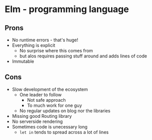 # Elm - programming language

## Prons

- No runtime errors - that's huge!
- Everything is explicit
  - No surprise where this comes from
  - but alos requires passing stuff around and adds lines of code
- Immutable

## Cons

- Slow development of the ecosystem
  - One leader to follow
    - Not safe approach
    - To much work for one guy
  - No regular updates on blog nor the libraries
- Missing good Routing library
- No serverside rendering
- Sometimes code is unecessary long
  - `let in` tends to spread across a lot of lines
